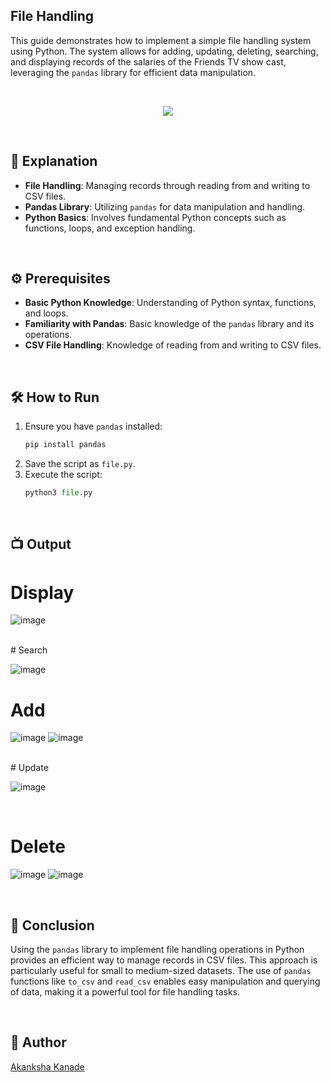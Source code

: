 
## File Handling

This guide demonstrates how to implement a simple file handling system using Python. The system allows for adding, updating, deleting, searching, and displaying records of the salaries of the Friends TV show cast, leveraging the `pandas` library for efficient data manipulation.

<br>

<p align="center">
    <img src="https://github.com/user-attachments/assets/6ac4add8-45d7-4574-a37f-7af1b32398b5">
  
</p>

<br>

## 🌟 Explanation

- **File Handling**: Managing records through reading from and writing to CSV files.
- **Pandas Library**: Utilizing `pandas` for data manipulation and handling.
- **Python Basics**: Involves fundamental Python concepts such as functions, loops, and exception handling.

<br>

## ⚙️ Prerequisites

- **Basic Python Knowledge**: Understanding of Python syntax, functions, and loops.
- **Familiarity with Pandas**: Basic knowledge of the `pandas` library and its operations.
- **CSV File Handling**: Knowledge of reading from and writing to CSV files.

<br>

## 🛠️ How to Run

1. Ensure you have `pandas` installed:
    ```bash
    pip install pandas
    ```
2. Save the script as `file.py`.
3. Execute the script:
    ```python
    python3 file.py
    ```

<br>

## 📺 Output

# Display
![image](https://github.com/user-attachments/assets/c0af8c77-37c0-49c9-8330-10a644161205)

<br>
# Search

![image](https://github.com/user-attachments/assets/9a21dc39-aff1-4d5b-aabe-04ed5bf538a0)
<br>

# Add 
![image](https://github.com/user-attachments/assets/6421d707-68bf-406f-85a4-d4b62d7b9d96)
![image](https://github.com/user-attachments/assets/b524d5f0-d955-42e8-8fad-88868f4f62ad)

<br>
# Update 

![image](https://github.com/user-attachments/assets/c74bc9f3-c87c-48d5-a497-8c84600cab34)

<br>

# Delete
![image](https://github.com/user-attachments/assets/b77cd569-5f15-4d6d-9db2-9e352a5d0c6d)
![image](https://github.com/user-attachments/assets/71b7bd69-1cbf-4342-a779-0b62cb9711f6)




<br>

## 📜 Conclusion

Using the `pandas` library to implement file handling operations in Python provides an efficient way to manage records in CSV files. This approach is particularly useful for small to medium-sized datasets. The use of `pandas` functions like `to_csv` and `read_csv` enables easy manipulation and querying of data, making it a powerful tool for file handling tasks.

<br>

## 👻 Author

[Akanksha Kanade](https://github.com/CandyBeans1609)
